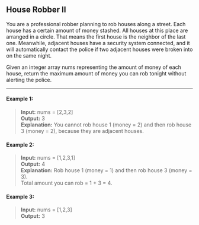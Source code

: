 ## House Robber II

You are a professional robber planning to rob houses along a street. Each house has a certain amount of money stashed. All houses at this place are arranged in a circle. That means the first house is the neighbor of the last one. Meanwhile, adjacent houses have a security system connected, and it will automatically contact the police if two adjacent houses were broken into on the same night.

Given an integer array nums representing the amount of money of each house, return the maximum amount of money you can rob tonight without alerting the police.

---

#### Example 1:

> **Input:** nums = [2,3,2]<br>
> **Output:** 3<br>
> **Explanation:** You cannot rob house 1 (money = 2) and then rob house 3 (money = 2), because they are adjacent houses.

#### Example 2:

> **Input:** nums = [1,2,3,1]<br>
> **Output:** 4<br>
> **Explanation:** Rob house 1 (money = 1) and then rob house 3 (money = 3).<br>
> Total amount you can rob = 1 + 3 = 4.

#### Example 3:

> **Input:** nums = [1,2,3]<br>
> **Output:** 3
